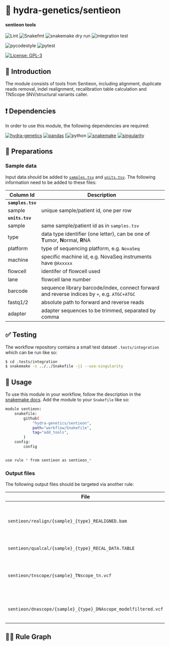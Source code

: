 # :snake: hydra-genetics/sentieon

#### sentieon tools

![Lint](https://github.com/hydra-genetics/sentieon/actions/workflows/lint.yaml/badge.svg?branch=develop)
![Snakefmt](https://github.com/hydra-genetics/sentieon/actions/workflows/snakefmt.yaml/badge.svg?branch=develop)
![snakemake dry run](https://github.com/hydra-genetics/sentieon/actions/workflows/snakemake-dry-run.yaml/badge.svg?branch=develop)
![integration test](https://github.com/hydra-genetics/sentieon/actions/workflows/integration1.yaml/badge.svg?branch=develop)

![pycodestyle](https://github.com/hydra-genetics/sentieon/actions/workflows/pycodestyl.yaml/badge.svg?branch=develop)
![pytest](https://github.com/hydra-genetics/sentieon/actions/workflows/pytest.yaml/badge.svg?branch=develop)

[![License: GPL-3](https://img.shields.io/badge/License-GPL3-yellow.svg)](https://opensource.org/licenses/gpl-3.0.html)

## :speech_balloon: Introduction

The module consists of tools from Sentieon, including alignment, duplicate reads removal, indel realignment, recalibration table calculation and TNScope SNV/structural variants caller.

## :heavy_exclamation_mark: Dependencies

In order to use this module, the following dependencies are required:

[![hydra-genetics](https://img.shields.io/badge/hydragenetics-v0.9.1-blue)](https://github.com/hydra-genetics/)
[![pandas](https://img.shields.io/badge/pandas-1.3.1-blue)](https://pandas.pydata.org/)
[![python](https://img.shields.io/badge/python-3.8-blue)
[![snakemake](https://img.shields.io/badge/snakemake-6.8.0-blue)](https://snakemake.readthedocs.io/en/stable/)
[![singularity](https://img.shields.io/badge/singularity-3.0.0-blue)](https://sylabs.io/docs/)

## :school_satchel: Preparations

### Sample data

Input data should be added to [`samples.tsv`](https://github.com/hydra-genetics/sentieon/blob/develop/config/samples.tsv)
and [`units.tsv`](https://github.com/hydra-genetics/sentieon/blob/develop/config/units.tsv).
The following information need to be added to these files:

| Column Id | Description |
| --- | --- |
| **`samples.tsv`** |
| sample | unique sample/patient id, one per row |
| **`units.tsv`** |
| sample | same sample/patient id as in `samples.tsv` |
| type | data type identifier (one letter), can be one of **T**umor, **N**ormal, **R**NA |
| platform | type of sequencing platform, e.g. `NovaSeq` |
| machine | specific machine id, e.g. NovaSeq instruments have `@Axxxxx` |
| flowcell | identifer of flowcell used |
| lane | flowcell lane number |
| barcode | sequence library barcode/index, connect forward and reverse indices by `+`, e.g. `ATGC+ATGC` |
| fastq1/2 | absolute path to forward and reverse reads |
| adapter | adapter sequences to be trimmed, separated by comma |

## :white_check_mark: Testing

The workflow repository contains a small test dataset `.tests/integration` which can be run like so:

```bash
$ cd .tests/integration
$ snakemake -s ../../Snakefile -j1 --use-singularity
```

## :rocket: Usage

To use this module in your workflow, follow the description in the
[snakemake docs](https://snakemake.readthedocs.io/en/stable/snakefiles/modularization.html#modules).
Add the module to your `Snakefile` like so:

```bash
module sentieon:
    snakefile:
        github(
            "hydra-genetics/sentieon",
            path="workflow/Snakefile",
            tag="add_tools",
        )
    config:
        config


use rule * from sentieon as sentieon_*
```

### Output files

The following output files should be targeted via another rule:

| File | Description |
|---|---|
| `sentieon/realign/{sample}_{type}_REALIGNED.bam` | Aligned data, duplicates removed and indels realigned |
| `sentieon/qualcal/{sample}_{type}_RECAL_DATA.TABLE` | Recalibration table |
| `sentieon/tnscope/{sample}_TNscope_tn.vcf` | Output SNVs/indels vcf for tumor with matched normal |
| `sentieon/dnascope/{sample}_{type}_DNAscope_modelfiltered.vcf` | Output SNVs/indels vcf for germline |



## :judge: Rule Graph
